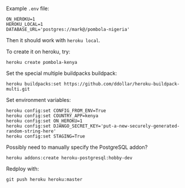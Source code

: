 Example `.env` file:

```
ON_HEROKU=1
HEROKU_LOCAL=1
DATABASE_URL='postgres://mark@/pombola-nigeria'
```

Then it should work with `heroku local`.

To create it on heroku, try:

```
heroku create pombola-kenya
```

Set the special multiple buildpacks buildpack:

```
heroku buildpacks:set https://github.com/ddollar/heroku-buildpack-multi.git
```

Set environment variables:

```
heroku config:set CONFIG_FROM_ENV=True
heroku config:set COUNTRY_APP=kenya
heroku config:set ON_HEROKU=1
heroku config:set DJANGO_SECRET_KEY='put-a-new-securely-generated-random-string-here'
heroku config:set STAGING=True
```

Possibly need to manually specify the PostgreSQL addon?

```
heroku addons:create heroku-postgresql:hobby-dev
```

Redploy with:

```
git push heroku heroku:master
```
